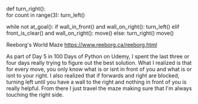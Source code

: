 def turn_right():    
    for count in range(3):
        turn_left()

while not at_goal(): 
    if wall_in_front() and wall_on_right():
        turn_left()
    elif front_is_clear() and wall_on_right():
        move()
    else:
        turn_right()
        move()

Reeborg's World Maze https://www.reeborg.ca/reeborg.html

As part of Day 5 in 100 Days of Python on Udemy, I spent the last three or four days really trying to figure out the best solution. What I realized is that for every move, you only know what is or isnt in front of you and what is or isnt to your right. I also realized that if forwards and right are blocked, turning left until you have a wall to the right and nothing in front of you is really helpful. From there I just travel the maze making sure that I'm always touching the right side.
